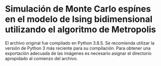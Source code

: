 # Simulación de Monte Carlo espínes en el modelo de Ising bidimensional utilizando el algoritmo de Metropolis
El archivo original fue compilado en Python 3.8.5. Se recomienda utilizar la versión de Python 3 más reciente para su compilación. Para obtener una exportación adecuada de las imágenes es necesario asignar el directorio apropidado al comienzo del archivo.
